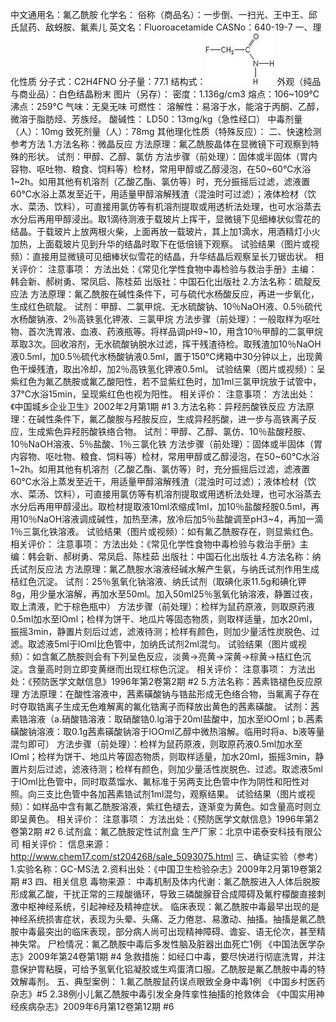 中文通用名：氟乙酰胺
化学名：
俗称（商品名）：一步倒、一扫光、王中王、邱氏鼠药、敌蚜胺、氟素儿
英文名：Fluoroacetamide
CASNo：640-19-7
一、理化性质
分子式：C2H4FNO
分子量：77.1
结构式：![结构式](./assets/duwu/氟乙酰胺/@0结构式.jpg)
外观（纯品与商业品）：白色结晶粉末
图片（另存）：
密度：1.136g/cm3
熔点：106~109℃
沸点：259°C
气味：无臭无味
可燃性：
溶解性：易溶于水，能溶于丙酮、乙醇，微溶于脂肪烃、芳族烃。
酸碱性：
LD50：13mg/kg（急性经口）
中毒剂量（人）：10mg
致死剂量（人）：78mg
其他理化性质（特殊反应）：
二、快速检测参考方法
1.方法名称：微晶反应
方法原理：氟乙酰胺晶体在显微镜下可观察到特殊的形状。
试剂：甲醇、乙醇、氯仿
方法步骤（前处理）：固体或半固体（胃内容物、呕吐物、粮食、饲料等）检材，常用甲醇或乙醇浸泡，在50~60℃水浴1~2h。如用其他有机溶剂（乙酸乙酯、氯仿等）时，充分振摇后过滤，滤液置60℃水浴上蒸发至近干，用适量甲醇溶解残渣（混浊时可过滤）；液体检材（饮水、菜汤、饮料），可直接用氯仿等有机溶剂提取或用透析法处理，也可水浴蒸去水分后再用甲醇浸出。取1滴待测液于载玻片上挥干，显微镜下见细棒状似雪花的结晶。于载玻片上放两根火柴，上面再放一载玻片，其上加1滴水，用酒精灯小火加热，上面载玻片见到升华的结晶时取下在低倍镜下观察。
试验结果（图片或视频）：直接用显微镜可见细棒状似雪花的结晶，升华结晶后观察呈长刀锯齿状。
相关评价：
注意事项：
方法出处：《常见化学性食物中毒检验与救治手册》主编：韩会新、郝树勇、常凤启、陈桂茹 出版社：中国石化出版社
2.方法名称：硫靛反应法
方法原理：氟乙酰胺在碱性条件下，可与硫代水杨酸反应，再进一步氧化，生成红色硫靛。
试剂：甲醇、二氯甲烷、无水硫酸钠、10％NaOH液、0.5％硫代水杨酸钠液、2％高铁氢化钾液、三氯甲烷
方法步骤（前处理）：一般取样为呕吐物、首次洗胃液、血液、药液瓶等。将样品调pH9~10，用含10％甲醇的二氯甲烷萃取3次。回收溶剂，无水硫酸钠脱水过滤，挥干残渣待检。取残渣加10％NaOH液0.5ml，加0.5％硫代水杨酸钠液0.5ml，置于150℃烤箱中30分钟以上，出现黄色干燥残渣，取出冷却，加2％高铁氢化钾液0.5ml。
试验结果（图片或视频）：呈紫红色为氟乙酰胺或氟乙酸阳性，若不显紫红色时，加1ml三氯甲烷放于试管中，37℃水浴15min，呈现紫红色也视为阳性。
相关评价：
注意事项：
方法出处：《中国城乡企业卫生》2002年2月第1期 #1
3.方法名称：异羟肟酸铁反应
方法原理：在碱性条件下，氟乙酸胺与羟胺反应，生成异羟肟酸，进一步与高铁离子反应，生成紫色异羟肟酸铁络合物。
试剂：甲醇、乙醇、氯仿、10％盐酸羟胺、10％NaOH溶液、5％盐酸、1％三氯化铁
方法步骤（前处理）：固体或半固体（胃内容物、呕吐物、粮食、饲料等）检材，常用甲醇或乙醇浸泡，在50~60℃水浴1~2h。如用其他有机溶剂（乙酸乙酯、氯仿等）时，充分振摇后过滤，滤液置60℃水浴上蒸发至近干，用适量甲醇溶解残渣（混浊时可过滤）；液体检材（饮水、菜汤、饮料），可直接用氯仿等有机溶剂提取或用透析法处理，也可水浴蒸去水分后再用甲醇浸出。取检材提取液10ml浓缩成1ml，加10％盐酸羟胺0.5ml，再用10％NaOH溶液调成碱性，加热至沸，放冷后加5％盐酸调至pH3~4，再加一滴1％三氯化铁溶液。
试验结果（图片或视频）：如有氟乙酰胺存在，则显紫红色。
相关评价：
注意事项：
方法出处：《常见化学性食物中毒检验与救治手册》主编：韩会新、郝树勇、常凤启、陈桂茹 出版社：中国石化出版社
4.方法名称：纳氏试剂反应法
方法原理：氟乙酰胺水溶液经碱水解产生氨，与纳氏试剂作用生成桔红色沉淀。
试剂：25％氢氧化钠溶液、纳氏试剂（取碘化汞11.5g和碘化钾8g，用少量水溶解，再加水至50ml。加入50ml25％氢氧化钠溶液，静置过夜，取上清液，贮于棕色瓶中）
方法步骤（前处理）：检样为鼠药原液，则取原药液0.5ml加水至lOml；检样为饼干、地瓜片等固态物质，则取样适量，加水20ml，振摇3min，静置片刻后过滤，滤液待测；检样有颜色，则加少量活性炭脱色、过滤。取滤液5ml于lOml比色管中，加纳氏试剂2ml混匀。
试验结果（图片或视频）：如含氟乙酰胺则会有下列呈色反应，淡黄→亮黄→深黄→棕黄→桔红色沉淀。含量高时则立即变黄继而出现红棕色沉淀。
相关评价：
注意事项：
方法出处：《预防医学文献信息》1996年第2卷第2期 #2
5.方法名称：茜素锆褪色反应原理
方法原理：在酸性溶液中，茜素磺酸钠与锆盐形成无色络合物，当氟离子存在时夺取锆离子生成无色难解离的氟化锆离子而释放出黄色的茜素磺酸。
试剂：茜素锆溶液（a.硝酸锆溶液：取硝酸锆0.lg溶于20ml盐酸中，加水至lOOml；b.茜素磺酸钠溶液：取0.1g茜素磺酸钠溶于lOOml乙醇中微热溶解。临用时将a、b液等量混匀即可）
方法步骤（前处理）：检样为鼠药原液，则取原药液0.5ml加水至lOml；检样为饼干、地瓜片等固态物质，则取样适量，加水20ml，振摇3min，静置片刻后过滤，滤液待测；检样有颜色，则加少量活性炭脱色、过滤。取滤液5ml于lOml比色管中，同时取蒸馏水、氟标准于另两支比色管中作为阴性和阳性对照。向三支比色管中各加茜素锆试剂1ml混匀，观察结果。
试验结果（图片或视频）：如样品中含有氟乙酰胺溶液，紫红色褪去，逐渐变为黄色。如含量高时则立即呈黄色。
相关评价：
注意事项：
方法出处：《预防医学文献信息》1996年第2卷第2期 #2
6.试剂盒：氟乙酰胺定性试剂盒
生产厂家：北京中诺泰安科技有限公司
相关评价：
信息来源：http://www.chem17.com/st204268/sale_5093075.html
三、确证实验（参考）
1.实验名称：GC-MS法
2.资料出处：《中国卫生检验杂志》2009年2月第19卷第2期 #3
四、相关信息
毒物来源：
中毒机制及体内代谢：氟乙酰胺进入人体后脱胺形成氟乙酸，干扰正常的三羧酸循环，导致三磷酸腺苷合成障碍及氟柠檬酸直接刺激中枢神经系统，引起神经及精神症状。
临床表现：氟乙酰胺中毒最早出现的是神经系统损害症状，表现为头晕、头痛、乏力倦怠、易激动、抽搐。抽搐是氟乙酰胺中毒最突出的临床表现，部分病人尚可出现精神障碍、谵妄、语无伦次，甚至精神失常。
尸检情况：氟乙酰胺中毒后多发性脑及脏器出血死亡1例 《中国法医学杂志》2009年第24卷第1期 #4
急救措施：如经口中毒，要尽快进行彻底洗胃，并注意保护胃粘膜，可给予氢氧化铝凝胶或生鸡蛋清口服。乙酰胺是氟乙酰胺中毒的特效解毒剂。
五、典型案例：
1.氟乙酰胺鼠药误点眼致全身中毒1例 《中国乡村医药杂志》#5
2.38例小儿氟乙酰胺中毒引发全身阵挛性抽搐的抢救体会 《中国实用神经疾病杂志》2009年6月第12卷第12期 #6
